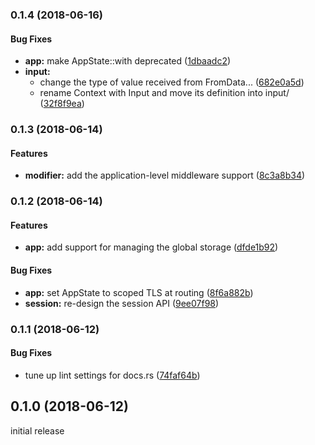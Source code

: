 <a name="0.1.4"></a>
### 0.1.4 (2018-06-16)

#### Bug Fixes

* **app:**  make AppState::with deprecated ([1dbaadc2](https://github.com/ubnt-intrepid/tsukuyomi/commit/1dbaadc22098a51e291b06a4040cabc8f4d69ef1))
* **input:**
  *  change the type of value received from FromData... ([682e0a5d](https://github.com/ubnt-intrepid/tsukuyomi/commit/682e0a5d43fc0fd53e59fc7b473a5757d2e5df0c))
  *  rename Context with Input and move its definition into input/ ([32f8f9ea](https://github.com/ubnt-intrepid/tsukuyomi/commit/32f8f9ea98967559f1a42cc9c57df7eeb14eab98))

<a name="0.1.3"></a>
### 0.1.3 (2018-06-14)

#### Features

* **modifier:**  add the application-level middleware support ([8c3a8b34](https://github.com/ubnt-intrepid/tsukuyomi/commit/8c3a8b34ed2f557fda7e11510fa6c0d8ef9be94a))

<a name="0.1.2"></a>
### 0.1.2 (2018-06-14)

#### Features

* **app:**  add support for managing the global storage ([dfde1b92](https://github.com/ubnt-intrepid/tsukuyomi/commit/dfde1b929896d79e2fd5876a4582e0ce2cc41865))

#### Bug Fixes

* **app:**  set AppState to scoped TLS at routing ([8f6a882b](https://github.com/ubnt-intrepid/tsukuyomi/commit/8f6a882b40bc9d098548a6e8aa33436bfe2ee2ef))
* **session:**  re-design the session API ([9ee07f98](https://github.com/ubnt-intrepid/tsukuyomi/commit/9ee07f98ab6a8958a49d4b221eda3eaa591bcb20))

<a name="0.1.1"></a>
### 0.1.1 (2018-06-12)

#### Bug Fixes

* tune up lint settings for docs.rs ([74faf64b](https://github.com/ubnt-intrepid/tsukuyomi/commit/74faf64b0765e9989dbdf1dd0191c29f91ffba21))

<a name="0.1.0"></a>
## 0.1.0 (2018-06-12)
initial release
